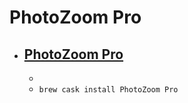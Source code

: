 # PhotoZoom Pro
- [PhotoZoom Pro](https://www.benvista.com/photozoompro)
  - 
  - 
  - `brew cask install PhotoZoom Pro`
